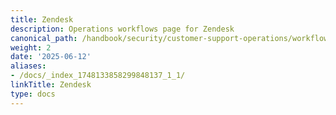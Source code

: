 ```yaml
---
title: Zendesk
description: Operations workflows page for Zendesk
canonical_path: /handbook/security/customer-support-operations/workflows/zendesk/
weight: 2
date: '2025-06-12'
aliases:
- /docs/_index_1748133858299848137_1_1/
linkTitle: Zendesk
type: docs
---
```


